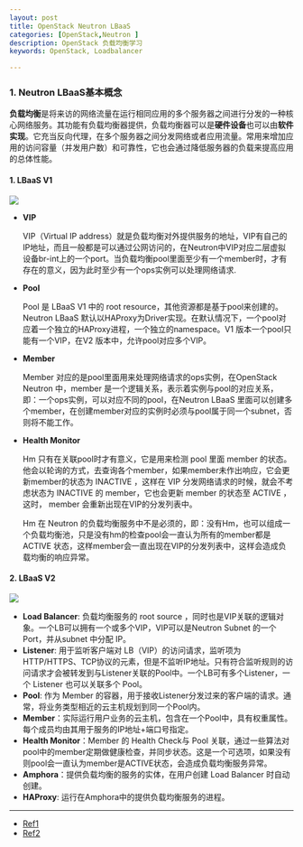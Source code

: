 ```yaml
---
layout: post
title: OpenStack Neutron LBaaS 
categories: [OpenStack,Neutron ]
description: OpenStack 负载均衡学习
keywords: OpenStack, Loadbalancer

---
```


### 1. Neutron LBaaS基本概念

**负载均衡**是将来访的网络流量在运行相同应用的多个服务器之间进行分发的一种核心网络服务。其功能有负载均衡器提供，负载均衡器可以是**硬件设备**也可以由**软件实现**。它充当反向代理，在多个服务器之间分发网络或者应用流量。常用来增加应用的访问容量（并发用户数）和可靠性，它也会通过降低服务器的负载来提高应用的总体性能。

#### 1. LBaaS V1  

![](https://github.com/youngwanjin/youngwanjin.github.io/images/posts/openstack/LBaaS_V1.png)

+ **VIP**

  VIP（Virtual IP address）就是负载均衡对外提供服务的地址，VIP有自己的IP地址，而且一般都是可以通过公网访问的，在Neutron中VIP对应二层虚拟设备br-int上的一个port。当负载均衡pool里面至少有一个member时，才有存在的意义，因为此时至少有一个ops实例可以处理网络请求.

+ **Pool**

  Pool 是 LBaaS V1 中的 root resource，其他资源都是基于pool来创建的。Neutron LBaaS 默认以HAProxy为Driver实现。在默认情况下，一个pool对应着一个独立的HAProxy进程，一个独立的namespace。V1 版本一个pool只能有一个VIP，在V2 版本中，允许pool对应多个VIP。

+ **Member**

  Member 对应的是pool里面用来处理网络请求的ops实例，在OpenStack  Neutron 中，member 是一个逻辑关系，表示着实例与pool的对应关系，即：一个ops实例，可以对应不同的pool，在Neutron LBaaS 里面可以创建多个member，在创建member对应的实例时必须与pool属于同一个subnet，否则将不能工作。

+ **Health Monitor**

  Hm 只有在关联pool时才有意义，它是用来检测 pool 里面 member 的状态。他会以轮询的方式，去查询各个member，如果member未作出响应，它会更新member的状态为 INACTIVE ，这样在 VIP 分发网络请求的时候，就会不考虑状态为 INACTIVE 的 member，它也会更新 member 的状态至  ACTIVE ，这时， member 会重新出现在VIP的分发列表中。

  Hm 在 Neutron 的负载均衡服务中不是必须的，即：没有Hm，也可以组成一个负载均衡池，只是没有hm的检查pool会一直认为所有的member都是ACTIVE 状态，这样member会一直出现在VIP的分发列表中，这样会造成负载均衡的响应异常。

#### 2. LBaaS V2

![](https://github.com/youngwanjin/youngwanjin.github.io/images/posts/openstack/LBaaS_V2.png)

+ **Load Balancer**:  负载均衡服务的 root source ，同时也是VIP关联的逻辑对象。一个LB可以拥有一个或多个VIP，VIP可以是Neutron Subnet 的一个Port，并从subnet 中分配 IP。
+ **Listener**:  用于监听客户端对 LB（VIP）的访问请求，监听项为 HTTP/HTTPS、TCP协议的元素，但是不监听IP地址。只有符合监听规则的访问请求才会被转发到与Listener关联的Pool中。一个LB可有多个Listener，一个 Listener 也可以关联多个 Pool。
+ **Pool**: 作为 Member 的容器，用于接收Listener分发过来的客户端的请求。通常，将业务类型相近的云主机规划到同一个Pool内。
+ **Member**：实际运行用户业务的云主机，包含在一个Pool中，具有权重属性。每个成员均由其用于服务的IP地址+端口号指定。
+ **Health Monitor**：Member 的 Health Check与 Pool 关联，通过一些算法对pool中的member定期做健康检查，并同步状态。这是一个可选项，如果没有则pool会一直认为member是ACTIVE状态，会造成负载均衡服务异常。
+ **Amphora**：提供负载均衡的服务的实体，在用户创建 Load Balancer 时自动创建。
+ **HAProxy**: 运行在Amphora中的提供负载均衡服务的进程。



----

+ [Ref1]( https://www.ibm.com/developerworks/cn/cloud/library/1506_xiaohh_openstacklb/index.html )
+ [Ref2]( https://docs.openstack.org/mitaka/networking-guide/config-lbaas.html )